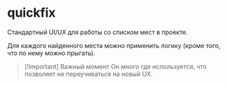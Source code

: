 # quickfix

Стандартный UI/UX для работы со списком мест в проекте.

Для каждого найденного места можно применить логику (кроме того, что по нему
можно прыгать).

> [!important] Важный момент
> Он много где используется, что позволяет не переучиваться на новый UX.
